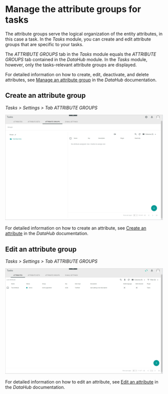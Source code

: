 # Manage the attribute groups for tasks

The attribute groups serve the logical organization of the entity attributes, in this case a task. In the *Tasks* module, you can create and edit attribute groups that are specific to your tasks. 

The *ATTRIBUTE GROUPS* tab in the *Tasks* module equals the *ATTRIBUTE GROUPS* tab contained in the *DataHub* module. In the *Tasks* module, however, only the tasks-relevant attribute groups are displayed. 

For detailed information on how to create, edit, deactivate, and delete attributes, see [Manage an attribute group](../../DataHub/Integration/03_ManageAttributeGroups.md) in the *DataHub* documentation.

[comment]: <> (so allgemein, oder unter dem jeweiligen Procedure?)

## Create an attribute group

*Tasks > Settings > Tab ATTRIBUTE GROUPS*

![Attributes](../../Assets/Screenshots/Tasks/Settings/TasksAttributeGroups.png "[Attributes]")

For detailed information on how to create an attribute, see [Create an attribute](../../DataHub/Integration/01_ManageAttributes.md#create-an-attribute) in the *DataHub* documentation.

## Edit an attribute group

*Tasks > Settings > Tab ATTRIBUTE GROUPS*

![Attributes](../../Assets/Screenshots/Tasks/Settings/TasksAttributes.png "[Attributes]")

For detailed information on how to edit an attribute, see [Edit an attribute](../../DataHub/Integration/01_ManageAttributes.md#edit-an-attribute) in the *DataHub* documentation.



